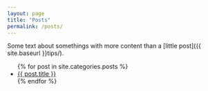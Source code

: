 ```yaml
---
layout: page
title: "Posts"
permalink: /posts/
---
```


Some text about somethings with more content than a [little post]({{ site.baseurl }}tips/).

<ul class="posts">
    {% for post in site.categories.posts %}
        <li>
            <a class="reserved" href="{{ post.url }}">{{ post.title }}</a>
        </li>
    {% endfor %}
</ul>
